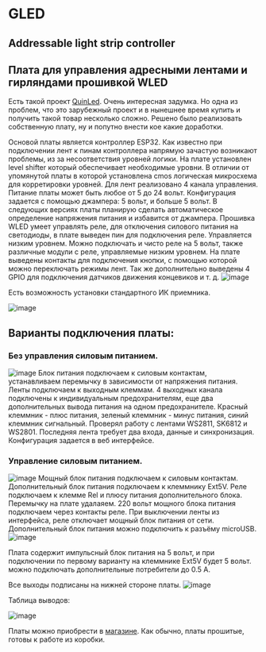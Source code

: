 # GLED
## Addressable light strip controller

## Плата для управления адресными лентами и гирляндами прошивкой WLED

Есть такой проект [QuinLed](https://quinled.info/addressable-digital-leds/). Очень интересная задумка. Но одна из проблем, что это зарубежный проект и в нынешнее время купить и получить такой товар несколько сложно.
Решено было реализовать собственную плату, ну и попутно внести кое какие доработки.

Основой платы является контроллер ESP32. Как известно при подключении лент к пинам контроллера напрямую зачастую возникают проблемы, из за несоответствия уровней логики. На плате установлен level shifter который обеспечивает необходимые уровни. В отличии от упомянутой платы в которой установлена cmos логическая микросхема для корретировки уровней.
Для лент реализовано 4 канала управления.
Питание платы может быть любое от 5 до 24 вольт. Конфигурация задается с помощью джампера: 5 вольт, и больше 5 вольт. 
В следующих версиях платы планирую сделать автоматическое определение напряжения питания и избавится от джампера.
Прошивка WLED умеет управлять реле, для отключения силового питания на светодиоды, в плате выведен пин для подключения реле. Управляется низким уровнем. Можно подключать и чисто реле на 5 вольт, также различные модули с реле, управляемые низким уровнем.
На плате выведены контакты для подключения кнопки, с помощью которой можно переключать режимы лент.
Так же дополнительно выведены 4 GPIO для подключения датчиков движения концевиков и т. д.
![image](https://github.com/Ge1mer/GLED/blob/ee0b80c44101bbd6e6bcdfdf5b9b0f0cf2a0269a/PIR.jpg)

Есть возможность установки стандартного ИК приемника.

![image](https://github.com/Ge1mer/GLED/blob/e34bfc5376526ff8f663d8fd78add955ae854fdf/Irreceiver.png)

## Варианты подключения платы:
### Без управления силовым питанием. 
![image](https://github.com/Ge1mer/GLED/blob/85e838878954695fee5867c8564cc7ca5f9188ce/Main.jpg)
Блок питания подключаем к силовым контактам, устанавливаем перемычку в зависимости от напряжения питания. Ленты подключаем к выходным клеммам. 4 выходных канала подключены к индивидуальным предохранителям, еще два дополнительных вывода питания на одном предохранителе. Красный клеммник - плюс питания, зеленый клеммник - минус питания, синий клеммник сигнальный. Проверял работу с лентами WS2811, SK6812 и WS2801. Последняя лента требует два входа, данные и синхронизация. Конфигурация задается в веб интерфейсе.
### Управление силовым питанием.
![image](https://github.com/Ge1mer/GLED/blob/85e838878954695fee5867c8564cc7ca5f9188ce/Relay.jpg)
Мощный блок питания подключаем к силовым контактам. Дополнительный блок питания подключаем к клеммнику Ext5V. Реле подключаем к клемме Rel и плюсу питания дополнительного блока. Перемычку на плате удалаяем. 220 вольт мощного блока питания подключаем через контакты реле. При выключении ленты из интерфейса, реле отключает мощный блок питания от сети. 
Дополнительный блок питания можно подключить к разъёму microUSB.
![image](https://github.com/Ge1mer/GLED/blob/e6c58d8ecff0084e8b8a02b233a3f500ab18dad8/USB%20relay.jpg)

Плата содержит импульсный блок питания на 5 вольт, и при подключении по первому варианту на клеммнике Ext5V будет 5 вольт. можно подключать дополнительные потребители до 0.5 А.

Все выходы подписаны на нижней стороне платы.
![image](Bottom.jpg)

Таблица выводов:

![image](https://user-images.githubusercontent.com/67655901/173756686-cc117d0c-c16f-4767-9f32-5af5b6070239.png)

Платы можно приобрести в [магазине](https://espdomofon.ru/). Как обычно, платы прошитые, готовы к работе из коробки.
